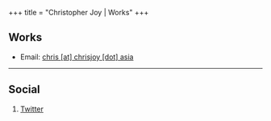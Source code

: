 +++
title = "Christopher Joy | Works"
+++
## Works

* Email: [chris [at] chrisjoy [dot] asia](#)
<!-- * Phone: [+91-123123](tel:+91-123123) -->

---
<!-- 
## Mailing Address

> 221B, Baker Street
>
> London
>
> United Kingdom

--- -->

## Social

1. [Twitter](http://twitter.com/EdTeach__)
<!-- 2. [Google+](#) -->
